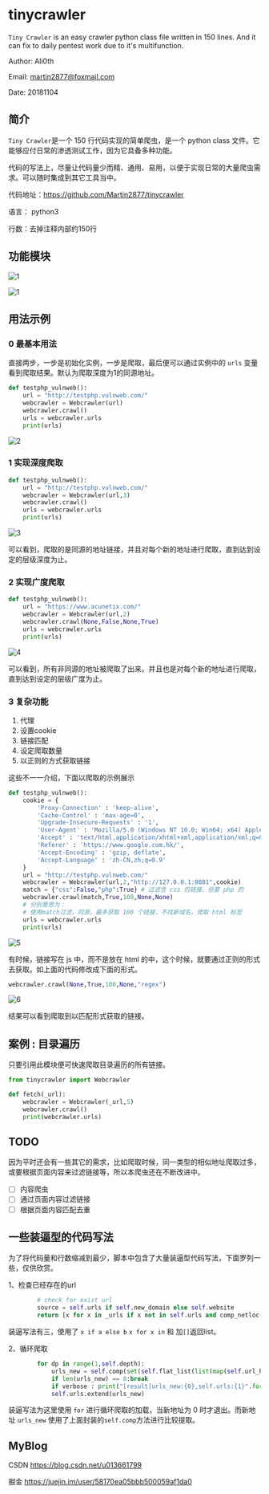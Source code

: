 # tinycrawler

`Tiny Crawler` is an easy crawler python class file written in 150 lines. And it can fix to daily pentest work due to it's multifunction.

Author: Ali0th

Email: martin2877@foxmail.com

Date: 20181104

## 简介

`Tiny Crawler`是一个 150 行代码实现的简单爬虫，是一个 python class 文件。它能够应付日常的渗透测试工作，因为它具备多种功能。

代码的写法上，尽量让代码量少而精、通用、易用，以便于实现日常的大量爬虫需求。可以随时集成到其它工具当中。

代码地址：<https://github.com/Martin2877/tinycrawler>

语言： python3

行数：去掉注释内部约150行

## 功能模块

![1](./pic/1_en.jpg)

![1](./pic/1_cn.jpg)

## 用法示例

### 0 最基本用法

直接两步，一步是初始化实例，一步是爬取，最后便可以通过实例中的 `urls` 变量看到爬取结果。默认为爬取深度为1的同源地址。

```python
def testphp_vulnweb():
    url = "http://testphp.vulnweb.com/"
    webcrawler = Webcrawler(url)
    webcrawler.crawl()
    urls = webcrawler.urls
    print(urls)
```

![2](./pic/2.jpg)

### 1 实现深度爬取

```python
def testphp_vulnweb():
    url = "http://testphp.vulnweb.com/"
    webcrawler = Webcrawler(url,3)
    webcrawler.crawl()
    urls = webcrawler.urls
    print(urls)
```

![3](./pic/3.jpg)

可以看到，爬取的是同源的地址链接，并且对每个新的地址进行爬取，直到达到设定的层级深度为止。

### 2 实现广度爬取

```python
def testphp_vulnweb():
    url = "https://www.acunetix.com/"
    webcrawler = Webcrawler(url,2)
    webcrawler.crawl(None,False,None,True)
    urls = webcrawler.urls
    print(urls)
```

![4](./pic/4.jpg)

可以看到，所有非同源的地址被爬取了出来。并且也是对每个新的地址进行爬取，直到达到设定的层级广度为止。

### 3 复杂功能

1. 代理
2. 设置cookie
3. 链接匹配
4. 设定爬取数量
5. 以正则的方式获取链接

这些不一一介绍，下面以爬取的示例展示

```python
def testphp_vulnweb():
    cookie = {
        'Proxy-Connection' : 'keep-alive',
        'Cache-Control' : 'max-age=0',
        'Upgrade-Insecure-Requests' : '1',
        'User-Agent' : 'Mozilla/5.0 (Windows NT 10.0; Win64; x64) AppleWebKit/537.36 (KHTML, like Gecko) Chrome/69.0.3497.100 Safari/537.36',
        'Accept' : 'text/html,application/xhtml+xml,application/xml;q=0.9,image/webp,image/apng,*/*;q=0.8',
        'Referer' : 'https://www.google.com.hk/',
        'Accept-Encoding' : 'gzip, deflate',
        'Accept-Language' : 'zh-CN,zh;q=0.9'
    }
    url = "http://testphp.vulnweb.com/"
    webcrawler = Webcrawler(url,2,"http://127.0.0.1:8081",cookie)
    match = {"css":False,"php":True} # 过滤含 css 的链接，但要 php 的
    webcrawler.crawl(match,True,100,None,None)
    # 分别意思为：
    # 使用match过滤，同源，最多获取 100 个链接，不找新域名，爬取 html 标签
    urls = webcrawler.urls
    print(urls)
```

![5](./pic/5.jpg)

有时候，链接写在 js 中，而不是放在 html 的中，这个时候，就要通过正则的形式去获取。如上面的代码修改成下面的形式。

```python
webcrawler.crawl(None,True,100,None,"regex")
```

![6](./pic/6.jpg)

结果可以看到爬取到以匹配形式获取的链接。

## 案例 : 目录遍历

只要引用此模块便可快速爬取目录遍历的所有链接。

```python
from tinycrawler import Webcrawler

def fetch(_url):
    webcrawler = Webcrawler(_url,5)
    webcrawler.crawl()
    print(webcrawler.urls)
```

## TODO

因为平时还会有一些其它的需求，比如爬取时候，同一类型的相似地址爬取过多，或要根据页面内容来过滤链接等，所以本爬虫还在不断改进中。

- [ ] 内容爬虫
- [ ] 通过页面内容过滤链接
- [ ] 根据页面内容匹配去重

## 一些装逼型的代码写法

为了将代码量和行数缩减到最少，脚本中包含了大量装逼型代码写法，下面罗列一些，仅供欣赏。

1、检查已经存在的url

```python
        # check for exist url
        source = self.urls if self.new_domain else self.website
        return [x for x in _urls if x not in self.urls and comp_netloc(x,source)]
```

装逼写法有三，使用了 `x if a else b` `x for x in` 和 
加`[]`返回list。

2、循环爬取

```python
        for dp in range(1,self.depth):
            urls_new = self.comp(set(self.flat_list(list(map(self.url_html,urls_new)))))
            if len(urls_new) == 0:break
            if verbose : print("[result]urls_new:{0},self.urls:{1}".format(urls_new,self.urls))
            self.urls.extend(urls_new)
```

装逼写法为这里使用 `for` 进行循环爬取的加载，当新地址为 0 时才退出。而新地址 `urls_new` 使用了上面封装的`self.comp`方法进行比较提取。

## MyBlog

CSDN <https://blog.csdn.net/u013661799>

掘金 <https://juejin.im/user/58170ea05bbb500059af1da0>
